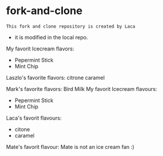 # fork-and-clone

```
This fork and clone repository is created by Laca
```

* it is modified in the local repo. 


My favorit Icecream flavors:
- Pepermint Stick
- Mint Chip

Laszlo's favorite flavors:
citrone
caramel

Mark's favorite flavors:
Bird Milk 
My favorit Icecream flavours:
- Pepermint Stick
- Mint Chip

Laca's favorit flavours:
- citone
- caramel

Mate's favorit flavour:
Mate is not an ice cream fan :)
